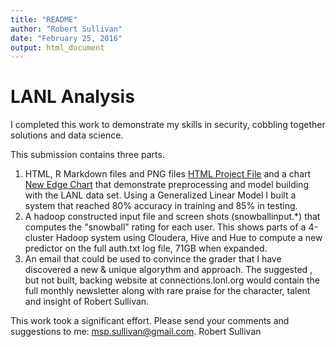 ```yaml
---
title: "README"
author: "Robert Sullivan"
date: "February 25, 2016"
output: html_document
---
```


# LANL Analysis
I completed this work to demonstrate my skills in security, cobbling together solutions and data science.

This submission contains three parts.

1. HTML, R Markdown files and PNG files [HTML Project File](http://htmlpreview.github.com/?https://github.com/mspsullivan/lanlanalysis/blob/master/SullivansLANLProject2.html) and a chart [New Edge Chart](https://github.com/mspsullivan/lanlanalysis/blob/master/SullivanLANLProject2EdgeByDay.png) that demonstrate preprocessing and model building with the LANL data set. Using a Generalized Linear Model I built a system that reached 80% accuracy in training and 85% in testing.  
2. A hadoop constructed input file and screen shots (snowballinput.*) that computes the "snowball" rating for each user. This shows parts of a 4-cluster Hadoop system using Cloudera, Hive and Hue to compute a new predictor on the full auth.txt log file, 71GB when expanded.
3. An email that could be used to convince the grader that I have discovered a new & unique algorythm and approach. The suggested , but not built, backing website at connections.lonl.org would contain the full monthly newsletter along with rare praise for the character, talent and insight of Robert Sullivan.

This work took a significant effort. Please send your comments and suggestions to me: msp.sullivan@gmail.com.
Robert Sullivan
